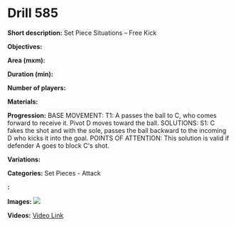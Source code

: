 # Drill 585

**Short description:**
Set Piece Situations – Free Kick

**Objectives:**


**Area (mxm):**


**Duration (min):**


**Number of players:**


**Materials:**


**Progression:**
BASE MOVEMENT: T1: A passes the ball to C, who comes forward to receive it. Pivot D moves toward the ball. SOLUTIONS: S1: C fakes the shot and with the sole, passes the ball backward to the incoming D who kicks it into the goal. POINTS OF ATTENTION: This solution is valid if defender A goes to block C's shot.

**Variations:**


**Categories:**
Set Pieces - Attack

**:**


**Images:**
![](https://www.coachingfutsal.com/\images\4c22fa3a05f9ac239109c773c14ae37087e39083bc26c7218522dc82f5f863673c46a3f53889a356755e86467adbab3dfd454e177e736246b68e16c7092acde44e70bcad477e2.jpg)

**Videos:**
[Video Link](https://www.youtube.com/embed/9HqEF8BDiBU)


